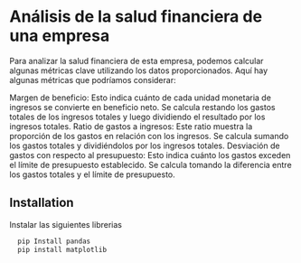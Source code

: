 
# Análisis de la salud financiera de una empresa

Para analizar la salud financiera de esta empresa, podemos calcular algunas métricas clave utilizando los datos proporcionados. Aquí hay algunas métricas que podríamos considerar:

Margen de beneficio: Esto indica cuánto de cada unidad monetaria de ingresos se convierte en beneficio neto. Se calcula restando los gastos totales de los ingresos totales y luego dividiendo el resultado por los ingresos totales.
Ratio de gastos a ingresos: Este ratio muestra la proporción de los gastos en relación con los ingresos. Se calcula sumando los gastos totales y dividiéndolos por los ingresos totales.
Desviación de gastos con respecto al presupuesto: Esto indica cuánto los gastos exceden el límite de presupuesto establecido. Se calcula tomando la diferencia entre los gastos totales y el límite de presupuesto.


## Installation

Instalar las siguientes librerias 

```bash
  pip Install pandas
  pip install matplotlib
``` 
